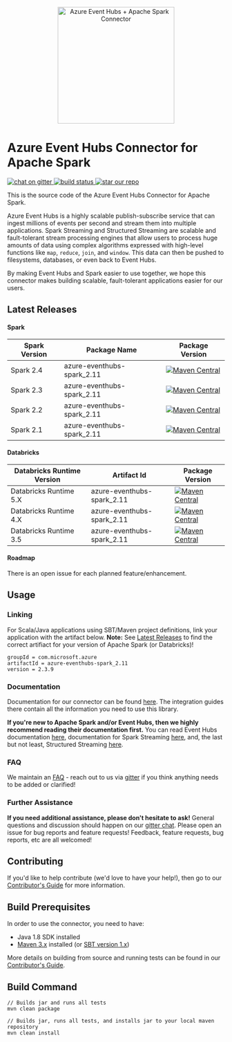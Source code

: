 <p align="center">
  <img src="event-hubs_spark.png" alt="Azure Event Hubs + Apache Spark Connector" width="270"/>
</p>

<h1>Azure Event Hubs Connector for Apache Spark</h1> 

<p>
  <a href="https://gitter.im/azure-event-hubs-spark">
    <img src="https://badges.gitter.im/gitterHQ/gitter.png" alt="chat on gitter">
  </a>
  <a href="https://travis-ci.org/Azure/azure-event-hubs-spark">
    <img src="https://travis-ci.org/Azure/azure-event-hubs-spark.svg?branch=master" alt="build status">
  </a>
  <a href="#star-our-repo">
    <img src="https://img.shields.io/github/stars/azure/azure-event-hubs-spark.svg?style=social&label=Stars" alt="star our repo">
  </a>
</p> 

This is the source code of the Azure Event Hubs Connector for Apache Spark. 

Azure Event Hubs is a highly scalable publish-subscribe service that can ingest millions of events per second and stream them into multiple applications. 
Spark Streaming and Structured Streaming are scalable and fault-tolerant stream processing engines that allow users to process huge amounts of data using 
complex algorithms expressed with high-level functions like `map`, `reduce`, `join`, and `window`. This data can then be pushed to 
filesystems, databases, or even back to Event Hubs.  

By making Event Hubs and Spark easier to use together, we hope this connector makes building scalable, fault-tolerant applications easier for our users. 

## Latest Releases

#### Spark
|Spark Version|Package Name|Package Version|
|-------------|------------|----------------|
|Spark 2.4|azure-eventhubs-spark_2.11|[![Maven Central](https://img.shields.io/badge/maven%20central-2.3.9-brightgreen.svg)](https://search.maven.org/#artifactdetails%7Ccom.microsoft.azure%7Cazure-eventhubs-spark_2.11%7C2.3.9%7Cjar)|
|Spark 2.3|azure-eventhubs-spark_2.11|[![Maven Central](https://img.shields.io/badge/maven%20central-2.3.9-brightgreen.svg)](https://search.maven.org/#artifactdetails%7Ccom.microsoft.azure%7Cazure-eventhubs-spark_2.11%7C2.3.9%7Cjar)|
|Spark 2.2|azure-eventhubs-spark_2.11|[![Maven Central](https://img.shields.io/badge/maven%20central-2.2.9-blue.svg)](https://search.maven.org/#artifactdetails%7Ccom.microsoft.azure%7Cazure-eventhubs-spark_2.11%7C2.2.9%7Cjar)|
|Spark 2.1|azure-eventhubs-spark_2.11|[![Maven Central](https://img.shields.io/badge/maven%20central-2.2.9-blue.svg)](https://search.maven.org/#artifactdetails%7Ccom.microsoft.azure%7Cazure-eventhubs-spark_2.11%7C2.2.9%7Cjar)|

#### Databricks
|Databricks Runtime Version|Artifact Id|Package Version|
|-------------|------------|----------------|
|Databricks Runtime 5.X|azure-eventhubs-spark_2.11|[![Maven Central](https://img.shields.io/badge/maven%20central-2.3.9-brightgreen.svg)](https://search.maven.org/#artifactdetails%7Ccom.microsoft.azure%7Cazure-eventhubs-spark_2.11%7C2.3.9%7Cjar)|
|Databricks Runtime 4.X|azure-eventhubs-spark_2.11|[![Maven Central](https://img.shields.io/badge/maven%20central-2.3.9-brightgreen.svg)](https://search.maven.org/#artifactdetails%7Ccom.microsoft.azure%7Cazure-eventhubs-spark_2.11%7C2.3.9%7Cjar)|
|Databricks Runtime 3.5|azure-eventhubs-spark_2.11|[![Maven Central](https://img.shields.io/badge/maven%20central-2.3.9-brightgreen.svg)](https://search.maven.org/#artifactdetails%7Ccom.microsoft.azure%7Cazure-eventhubs-spark_2.11%7C2.3.9%7Cjar)|

#### Roadmap

There is an open issue for each planned feature/enhancement. 

## Usage

### Linking 

For Scala/Java applications using SBT/Maven project definitions, link your application with the artifact below. 
**Note:** See [Latest Releases](#latest-releases) to find the correct artifiact for your version of Apache Spark (or Databricks)!

    groupId = com.microsoft.azure
    artifactId = azure-eventhubs-spark_2.11
    version = 2.3.9

### Documentation

Documentation for our connector can be found [here](docs/). The integration guides there contain all the information you need to use this library. 

**If you're new to Apache Spark and/or Event Hubs, then we highly recommend reading their documentation first.** You can read Event Hubs 
documentation [here](https://docs.microsoft.com/en-us/azure/event-hubs/event-hubs-what-is-event-hubs), documentation for Spark Streaming 
[here](https://spark.apache.org/docs/latest/streaming-programming-guide.html), and, the last but not least, Structured Streaming 
[here](https://spark.apache.org/docs/latest/structured-streaming-programming-guide.html). 

### FAQ

We maintain an [FAQ](FAQ.md) - reach out to us via [gitter](https://gitter.im/azure-event-hubs-spark/Lobby) 
if you think anything needs to be added or clarified!

### Further Assistance 

**If you need additional assistance, please don't hesitate to ask!** General questions and discussion should happen on our 
[gitter chat](https://gitter.im/azure-event-hubs-spark). Please open an issue for bug reports and feature requests! Feedback, feature 
requests, bug reports, etc are all welcomed!

## Contributing 

If you'd like to help contribute (we'd love to have your help!), then go to our [Contributor's Guide](/.github/CONTRIBUTING.md) for more information. 

## Build Prerequisites

In order to use the connector, you need to have:

- Java 1.8 SDK installed
- [Maven 3.x](https://maven.apache.org/download.cgi) installed (or [SBT version 1.x](https://www.scala-sbt.org/1.x/docs/index.html))

More details on building from source and running tests can be found in our [Contributor's Guide](/.github/CONTRIBUTING.md). 

## Build Command
    
	// Builds jar and runs all tests
	mvn clean package
	
	// Builds jar, runs all tests, and installs jar to your local maven repository
	mvn clean install
	

